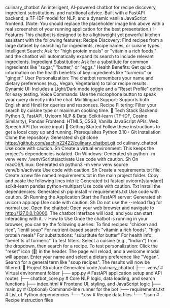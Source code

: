 culinary_chatbot
An intelligent, AI-powered chatbot for recipe discovery, ingredient substitutions, and nutritional advice. Built with a FastAPI backend, a TF-IDF model for NLP, and a dynamic vanilla JavaScript frontend.
(Note: You should replace the placeholder image link above with a real screenshot of your running application for the best presentation.)
✨ Features
This chatbot is designed to be a lightweight yet powerful kitchen assistant with the following features:
Recipe Discovery: Find recipes from a large dataset by searching for ingredients, recipe names, or cuisine types.
Intelligent Search: Ask for "high protein meals" or "vitamin a rich foods," and the chatbot will automatically expand its search to include relevant ingredients.
Ingredient Substitution: Ask for a substitute for common ingredients like "sugar," "butter," or "eggs."
Health Benefits: Get quick information on the health benefits of key ingredients like "turmeric" or "ginger."
User Personalization: The chatbot remembers your name and dietary preferences (e.g., Vegan, Vegetarian) to tailor recipe results.
Dynamic UI: Includes a Light/Dark mode toggle and a "Reset Profile" option for easy testing.
Voice Commands: Use the microphone button to speak your query directly into the chat.
Multilingual Support: Supports both English and Hindi for queries and responses.
Recipe Filtering: Filter your search by cuisine type or maximum cooking time.
🔧 Tech Stack
Backend: Python 3, FastAPI, Uvicorn
NLP & Data: Scikit-learn (TF-IDF, Cosine Similarity), Pandas
Frontend: HTML5, CSS3, Vanilla JavaScript
APIs: Web Speech API (for voice input)
🚀 Getting Started
Follow these instructions to get a local copy up and running.
Prerequisites
Python 3.10+
Git
Installation
Clone the repository:
Generated sh
git clone https://github.com/sachin22422/culinary_chatbot.git
cd culinary_chatbot
Use code with caution.
Sh
Create a virtual environment:
This keeps the project's dependencies isolated.
On Windows:
Generated sh
python -m venv venv
.\venv\Scripts\activate
Use code with caution.
Sh
On macOS/Linux:
Generated sh
python3 -m venv venv
source venv/bin/activate
Use code with caution.
Sh
Create a requirements.txt file:
Create a new file named requirements.txt in the main project folder.
Copy and paste the following lines into it:
Generated txt
fastapi
uvicorn[standard]
scikit-learn
pandas
python-multipart
Use code with caution.
Txt
Install the dependencies:
Generated sh
pip install -r requirements.txt
Use code with caution.
Sh
Running the Application
Start the FastAPI server:
Generated sh
uvicorn app:app
Use code with caution.
Sh
Do not use the --reload flag for normal use.
Open the chatbot:
Open your web browser and navigate to http://127.0.0.1:8000.
The chatbot interface will load, and you can start interacting with it.
💡 How to Use
Once the chatbot is running in your browser, you can try the following queries:
To find recipes: "chicken and rice", "lentil soup"
For nutrient-based search: "vitamin a rich foods", "high protein meals"
For substitutions: "substitute for butter"
For health info: "benefits of turmeric"
To test filters: Select a cuisine (e.g., "Indian") from the dropdown, then search for a recipe.
To test personalization:
Click the "reset" icon (🔄) in the header.
The page will reload, and a welcome modal will appear.
Enter your name and select a dietary preference like "Vegan".
Search for a general term like "soup recipes". The results will now be filtered.
📂 Project Structure
Generated code
/culinary_chatbot
├── .venv/                  # Virtual environment folder
├── app.py                  # FastAPI application setup and API routes
├── chatbot_core.py         # Core NLP logic, data loading, and search functions
├── index.html              # Frontend UI, styling, and JavaScript logic
├── main.py                 # (Optional) Command-line runner for the bot
├── requirements.txt        # List of Python dependencies
└── *.csv                   # Recipe data files
└── *.json                  # Recipe instruction files
